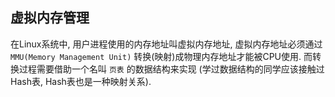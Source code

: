 ## 虚拟内存管理
在Linux系统中, 用户进程使用的内存地址叫虚拟内存地址, 虚拟内存地址必须通过 `MMU(Memory Management Unit)` 转换(映射)成物理内存地址才能被CPU使用. 而转换过程需要借助一个名叫 `页表` 的数据结构来实现 (学过数据结构的同学应该接触过Hash表, Hash表也是一种映射关系).
